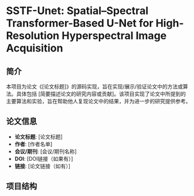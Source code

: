 # SSTF-Unet: Spatial–Spectral Transformer-Based U-Net for High-Resolution Hyperspectral Image Acquisition

## 简介

本项目为论文《[论文标题]》的源码实现，旨在实现/展示/验证论文中的方法或算法。具体包括 [简要描述论文的研究内容或贡献]。该项目实现了论文中所提到的主要算法和实验，旨在帮助他人复现论文中的结果，并为进一步的研究提供参考。

## 论文信息

- **论文标题**: [论文标题]
- **作者**: [作者名单]
- **会议/期刊**: [会议/期刊名称]
- **DOI**: [DOI链接（如果有）]
- **链接**: [论文链接（如有）]

## 项目结构


